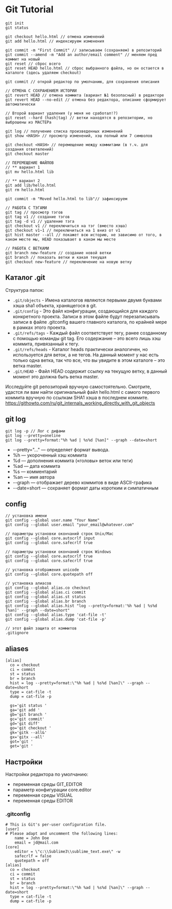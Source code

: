 # Git Tutorial

```
git init
git status

git checkout hello.html // отмена изменений
git add hello.html // индексируем изменения

git commit -m "First Commit" // записываем (сохраняем) в репозиторий
git commit --amend -m "Add an author/email comment" // меняем пред коммит на новый
git reset // сброс всего
git reset HEAD hello.html // сброс выбранного файла, но он остается в каталоге (здесь удаляем checkout)

git commit // открой редактор по умолчанию, для сохранения описания

// ОТМЕНА С СОХРАНЕНИЕМ ИСТОРИИ
git revert HEAD // отмена коммита (вариант №1 безопасный) в редакторе
git revert HEAD --no-edit // отмена без редактора, описание сформирует автоматически

// Второй вариант удаления (у меня не сработал!?)
git reset --hard (hash|tag) // ветки находятся в репозитории, но выброшены из МАСТЕРа

git log // получение списка произведенных изменений
git show <HASH> // просмотр изменений, хэш полный или 7 символов

git checkout <HASH> // перемещение между коммитами (в т.ч. для создания ответвлений)
git checkout master

// ПЕРЕМЕЩЕНИЕ ФАЙЛОВ
// ** вариант 1
git mv hello.html lib

// ** вариант 2
git add lib/hello.html
git rm hello.html

git commit -m "Moved hello.html to lib"// зафиксируем

// РАБОТА С ТЭГАМИ
git tag // просмотр тэгов
git tag v1 // создание тэгов
git tag -d v1 // удаление тэга
git checkout v1 // переключиться на тэг (вместо хэша)
git checkout v1~1 // переключиться на 1 вниз от v1 
git hist master --all // покажет всю историю, не зависимо от того, в каком месте мы, HEAD показывает в каком мы месте

// РАБОТА С ВЕТКАМИ
git branch new-feature // создание новой ветки
git branch // показать ветки и какая текущая
git checkout new-feature // переключение на новую ветку
```

## Каталог .git

Структура папок:
- `.git/objects` - Имена каталогов являются первыми двумя буквами хэша sha1 объекта, хранящегося в git.
- `.git/config` - Это файл конфигурации, создающийся для каждого конкретного проекта. Записи в этом файле будут перезаписывать записи в файле .gitconfig вашего главного каталога, по крайней мере в рамках этого проекта.
- `.git/refs/tags` - Каждый файл соответствует тегу, ранее созданному с помощью команды git tag. Его содержание – это всего лишь хэш коммита, привязанный к тегу.
- `.git/refs/heads` - Каталог heads практически аналогичен, но используется для веток, а не тегов. На данный момент у нас есть только одна ветка, так что все, что вы увидите в этом каталоге – это ветка master.
- `.git/HEAD` - Файл HEAD содержит ссылку на текущую ветку, в данный момент это должна быть ветка master.

Исследуйте git репозиторий вручную самостоятельно. Смотрите, удастся ли вам найти оригинальный файл hello.html с самого первого коммита вручную по ссылкам SHA1 хэша в последнем коммите.
https://githowto.com/ru/git_internals_working_directly_with_git_objects

## git log

```
git log -p // Лог с дифами
git log --pretty=oneline
git log --pretty=format:"%h %ad | %s%d [%an]" --graph --date=short
```

- --pretty="..." — определяет формат вывода.
- %h — укороченный хэш коммита
- %d — дополнения коммита («головы» веток или теги)
- %ad — дата коммита
- %s — комментарий
- %an — имя автора
- --graph — отображает дерево коммитов в виде ASCII-графика
- --date=short — сохраняет формат даты коротким и симпатичным

## config

```
// установка имени
git config --global user.name "Your Name"
git config --global user.email "your_email@whatever.com"

// параметры установки окончаний строк Unix/Mac
git config --global core.autocrlf input
git config --global core.safecrlf true

// параметры установки окончаний строк Windows
git config --global core.autocrlf true
git config --global core.safecrlf true

// установка отображения unicode
git config --global core.quotepath off

// установка алиасов
git config --global alias.co checkout
git config --global alias.ci commit
git config --global alias.st status
git config --global alias.br branch
git config --global alias.hist "log --pretty=format:'%h %ad | %s%d [%an]' --graph --date=short"
git config --global alias.type 'cat-file -t'
git config --global alias.dump 'cat-file -p'

// этот файл защита от коммитов
.gitignore
```

## aliases

```
[alias]
  co = checkout
  ci = commit
  st = status
  br = branch
  hist = log --pretty=format:\"%h %ad | %s%d [%an]\" --graph --date=short
  type = cat-file -t
  dump = cat-file -p

  gs='git status '
  ga='git add '
  gb='git branch '
  gc='git commit'
  gd='git diff'
  go='git checkout '
  gk='gitk --all&'
  gx='gitx --all'	  
  got='git '
  get='git '  
```

## Настройки

Настройки редактора по умолчанию:
- переменная среды GIT_EDITOR
- параметр конфигурации core.editor
- переменная среды VISUAL
- переменная среды EDITOR

### .gitconfig

```
# This is Git's per-user configuration file.
[user]
# Please adapt and uncomment the following lines:
	name = John Doe
	email = jd@mail.com
[core]
	editor = \"c:\\Sublime3\\sublime_text.exe\" -w
	safecrlf = false
	quotepath = off
[alias]
  co = checkout
  ci = commit
  st = status
  br = branch
  hist = log --pretty=format:\"%h %ad | %s%d [%an]\" --graph --date=short
  type = cat-file -t
  dump = cat-file -p

```